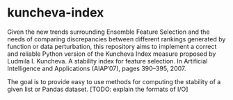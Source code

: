 # kuncheva-index
Given the new trends surrounding Ensemble Feature Selection and the needs of comparing discrepancies between different rankings generated by function or data perturbation, this repository aims to implement a correct and reliable Python version of the Kuncheva Index measure proposed by Ludmila I. Kuncheva.  A stability index for feature selection.  In Artificial Intelligence and Applications (AIAP’07), pages 390–395, 2007.

The goal is to provide easy to use methods for computing the stability of a given list or Pandas dataset. [TODO: explain the formats of I/O]
